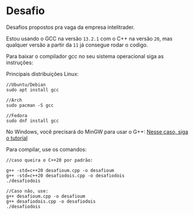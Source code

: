 # Desafio

Desafios propostos pra vaga da empresa intelitrader.

Estou usando o GCC na versão `13.2.1` com o C++ na versão `20`, mas qualquer versão a partir da `11`  já consegue rodar o codigo.

Para baixar o compilador gcc no seu sistema operacional siga as instruções:

Principais distribuições Linux:
```shell
//Ubuntu/Debian
sudo apt install gcc

//Arch
sudo pacman -S gcc

//Fedora
sudo dnf install gcc
```

No Windows, você precisará do MinGW para usar o G++:
[Nesse caso, siga o tutorial](https://code.visualstudio.com/docs/cpp/config-mingw#_prerequisites)


Para compilar, use os comandos:
```shell
//caso queira o C++20 por padrão:

g++ -std=c++20 desafioum.cpp -o desafioum
g++ -std=c++20 desafiodois.cpp -o desafiodois
./desafiodois

//Caso não, use:
g++ desafioum.cpp -o desafioum
g++ desafiodois.cpp -o desafiodois
./desafiodois
```